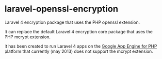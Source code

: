 laravel-openssl-encryption
==========================

Laravel 4 encryption package that uses the PHP openssl extension.

It can replace the default Laravel 4 encryption core package that uses the PHP mcrypt extension.

It has been created to run Laravel 4 apps on the [Google App Engine for PHP](https://developers.google.com/appengine/docs/php/) platform that currently (may 2013) does not support the mcrypt extension.
